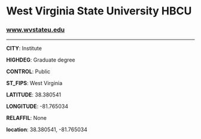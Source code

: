 # West Virginia State University HBCU
### www.wvstateu.edu
---
**CITY**: Institute

**HIGHDEG**: Graduate degree

**CONTROL**: Public

**ST_FIPS**: West Virginia

**LATITUDE**: 38.380541

**LONGITUDE**: -81.765034

**RELAFFIL**: None

**location**: 38.380541, -81.765034